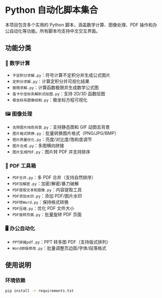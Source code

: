 # Python 自动化脚本集合

本项目包含多个实用的 Python 脚本，涵盖数学计算、图像处理、PDF 操作和办公自动化等功能。所有脚本均支持中文交互界面。

## 功能分类

### 🧮 数学计算
- `不定积分求解.py`：符号计算不定积分并生成公式图片
- `定积分求解.py`：计算定积分并可视化结果
- `极限求解.py`：计算函数极限并生成数学公式图
- `笛卡尔坐标系解析式绘图.py`：支持 2D/3D 函数绘图
- `极坐标系图像绘制.py`：极坐标方程可视化

### 🖼️ 图像处理
- `去除图片纯色背景.py`：支持静态图和 GIF 动图去背景
- `图片格式转换.py`：批量转换图片格式（PNG/JPG/BMP）
- `图片质量优化.py`：亮度/对比度/饱和度调节
- `图片合成.py`：多图横向拼接
- `图片生成PDF.py`：图片转 PDF 并支持排序

### 📑 PDF 工具箱
- `PDF合并.py`：多 PDF 合并（支持自然排序）
- `PDF加解密.py`：加密/解密/暴力破解
- `PDF提取文本和图像.py`：内容提取工具
- `PDF添加水印.py`：添加 PDF/图片水印
- `PDF转Word.py`：保持格式转换
- `PDF压缩.py`：优化 PDF 文件大小
- `PDF旋转页面.py`：批量旋转 PDF 页面

### 🖥️ 办公自动化
- `PPT拼接pdf.py`：PPT 转多图 PDF（支持版式排列）
- `Word排版修改.py`：批量调整页边距/字体/段落格式

## 使用说明

### 环境依赖
```bash
pip install -r requirements.txt